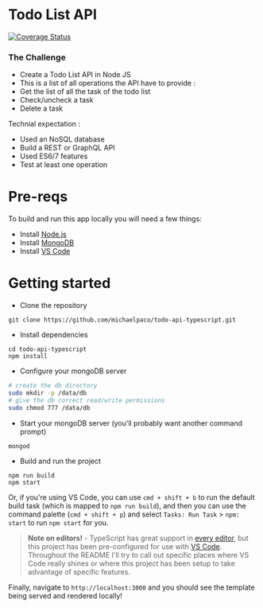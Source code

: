 # Todo List API

[![Coverage Status](https://coveralls.io/repos/github/michaelpaco/todo-api-typescript/badge.svg?branch=master)](https://coveralls.io/github/michaelpaco/todo-api-typescript?branch=master)

### The Challenge

- Create a Todo List API in Node JS
- This is a list of all operations the API have to provide :
- Get the list of all the task of the todo list
- Check/uncheck a task
- Delete a task

Technial expectation :
- Used an NoSQL database
- Build a REST or GraphQL API
- Used ES6/7 features
- Test at least one operation

# Pre-reqs
To build and run this app locally you will need a few things:
- Install [Node.js](https://nodejs.org/en/)
- Install [MongoDB](https://docs.mongodb.com/manual/installation/)
- Install [VS Code](https://code.visualstudio.com/)

# Getting started
- Clone the repository
```
git clone https://github.com/michaelpaco/todo-api-typescript.git 
```
- Install dependencies
```
cd todo-api-typescript
npm install
```
- Configure your mongoDB server
```bash
# create the db directory
sudo mkdir -p /data/db
# give the db correct read/write permissions
sudo chmod 777 /data/db
```
- Start your mongoDB server (you'll probably want another command prompt)
```
mongod
```
- Build and run the project
```
npm run build
npm start
```
Or, if you're using VS Code, you can use `cmd + shift + b` to run the default build task (which is mapped to `npm run build`), and then you can use the command palette (`cmd + shift + p`) and select `Tasks: Run Task` > `npm: start` to run `npm start` for you.

> **Note on editors!** - TypeScript has great support in [every editor](http://www.typescriptlang.org/index.html#download-links), but this project has been pre-configured for use with [VS Code](https://code.visualstudio.com/). 
Throughout the README I'll try to call out specific places where VS Code really shines or where this project has been setup to take advantage of specific features.

Finally, navigate to `http://localhost:3000` and you should see the template being served and rendered locally!
